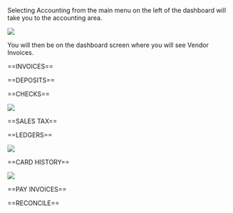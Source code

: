 Selecting Accounting from the main menu on the left of the dashboard will take you to the accounting area.



![](image_1.ffa4a510.png)





You will then be on the dashboard screen where you will see Vendor Invoices.



==INVOICES==



==DEPOSITS==



==CHECKS==



![](image_2.aa455858.png)





==SALES TAX==



==LEDGERS==



![](image_3.6d433dbe.png)





==CARD HISTORY==



![](image_4.a6d8f2f7.png)





==PAY INVOICES==



==RECONCILE==

